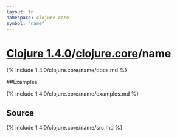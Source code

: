 ```yaml
---
layout: fn
namespace: clojure.core
symbol: "name"
---
```


# [Clojure 1.4.0](../../)/[clojure.core](../)/name

{% include 1.4.0/clojure.core/name/docs.md %}

##Examples

{% include 1.4.0/clojure.core/name/examples.md %}
## Source
{% include 1.4.0/clojure.core/name/src.md %}

